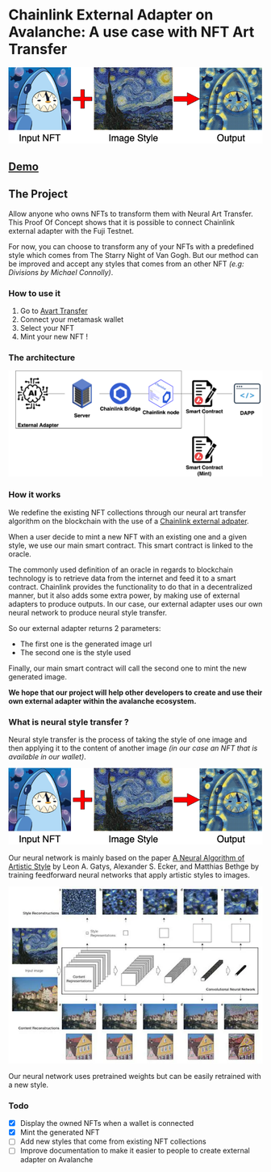# Chainlink External Adapter on Avalanche: A use case with NFT Art Transfer

<img src="./resources/schema.png" />

## <a href="https://external-adapters-art-transfer-iyl1tqpff-nicopons96.vercel.app/">Demo</a>

## The Project

Allow anyone who owns NFTs to transform them with Neural Art Transfer. This Proof Of Concept shows that it is possible to connect Chainlink external adapter with the Fuji Testnet. 

For now, you can choose to transform any of your NFTs with a predefined style which comes from <a src="https://en.wikipedia.org/wiki/The_Starry_Night">The Starry Night</a> of Van Gogh. But our method can be improved and accept any styles that comes from an other NFT *(e.g: <a src="https://opensea.io/collection/divisions-by-michael-connolly">Divisions by Michael Connolly</a>)*.

### How to use it
1. Go to <a href="https://external-adapters-art-transfer-iyl1tqpff-nicopons96.vercel.app/">Avart Transfer</a>
2. Connect your metamask wallet
3. Select your NFT
4. Mint your new NFT !

### The architecture

<img src="./resources/diagram.png" />

### How it works

We redefine the existing NFT collections through our neural art transfer algorithm on the blockchain with the use of a <a href="https://docs.chain.link/docs/external-adapters/">Chainlink external adpater</a>.

When a user decide to mint a new NFT with an existing one and a given style, we use our main smart contract. This smart contract is linked to the oracle.

The commonly used definition of an oracle in regards to blockchain technology is to retrieve data from the internet and feed it to a smart contract. Chainlink provides the functionality to do that in a decentralized manner, but it also adds some extra power, by making use of external adapters to produce outputs. In our case, our external adapter uses our own neural network to produce neural style transfer.

So our external adapter returns 2 parameters:
- The first one is the generated image url
- The second one is the style used

Finally, our main smart contract will call the second one to mint the new generated image.

**We hope that our project will help other developers to create and use their own external adapter within the avalanche ecosystem.**

### What is neural style transfer ?

Neural style transfer is the process of taking the style of one image and then applying it to the content of another image *(in our case an NFT that is available in our wallet)*.

<img src="./resources/schema.png" />

Our neural network is mainly based on the paper <a href="https://arxiv.org/abs/1508.06576">A Neural Algorithm of Artistic Style</a> by Leon A. Gatys, Alexander S. Ecker, and Matthias Bethge by training feedforward neural networks that apply artistic styles to images.

<img src="./resources/neural_style_transfer_gatys.png">

Our neural network uses pretrained weights but can be easily retrained with a new style.

### Todo
- [x] Display the owned NFTs when a wallet is connected
- [x] Mint the generated NFT
- [ ] Add new styles that come from existing NFT collections
- [ ] Improve documentation to make it easier to people to create external adapter on Avalanche
